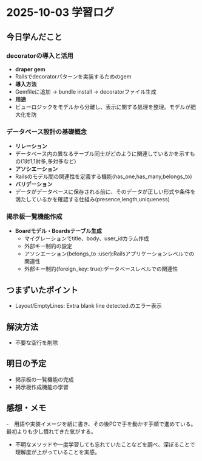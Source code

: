 # 2025-10-03 学習ログ

## 今日学んだこと

### decoratorの導入と活用
- **draper gem**
 - Railsでdecoratorパターンを実装するためのgem
- **導入方法**
 - Gemfileに追加 → bundle install → decoratorファイル生成
- **用途**
 - ビューロジックをモデルから分離し、表示に関する処理を整理。モデルが肥大化を防

### データベース設計の基礎概念
- **リレーション**
 - データベース内の異なるテーブル同士がどのように関連しているかを示すもの(1対1,1対多,多対多など)
- **アソシエーション**
 - Railsのモデル間の関連性を定義する機能(has_one,has_many,belongs_to)
- **バリデーション**
 - データがデータベースに保存される前に、そのデータが正しい形式や条件を満たしているかを確認する仕組み(presence,length,uniqueness)

### 掲示板一覧機能作成
- **Boardモデル・Boardsテーブル生成**
  - マイグレーションでtitle、body、user_idカラム作成
  - 外部キー制約の設定
  - アソシエーション(belongs_to :user):Railsアプリケーションレベルでの関連性
  - 外部キー制約(foreign_key: true):データベースレベルでの関連性

## つまずいたポイント
- Layout/EmptyLines: Extra blank line detected.のエラー表示

## 解決方法
- 不要な空行を削除

## 明日の予定
- 掲示板の一覧機能の完成
- 掲示板作成機能の学習

## 感想・メモ
-　用語や実装イメージを紙に書き、その後PCで手を動かす手順で進めている。最初よりも少し慣れてきた気がする。
- 不明なメソッドや一度学習しても忘れていたことなどを調べ、深ぼることで理解度が上がっていることを実感。